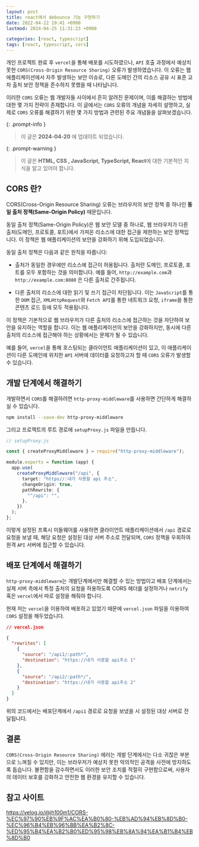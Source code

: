 ```yaml
---
layout: post
title: react에서 debounce 기능 구현하기
date: 2022-04-22 19:41 +0900
lastmod: 2024-04-25 11:31:23 +0900

categories: [react, typescript]
tags: [react, typescript, cors]
---
```


개인 프로젝트 완료 후 `vercel`을 통해 배포를 시도하였으나, `API` 호출 과정에서 예상치 못한 `CORS(Cross-Origin Resource Sharing)` 오류가 발생하였습니다. 이 오류는 웹 애플리케이션에서 자주 발생하는 보안 이슈로, 다른 도메인 간의 리소스 공유 시 표준 교차 출처 보안 정책을 준수하지 못했을 때 나타납니다.

이러한 `CORS` 오류는 웹 개발자들 사이에서 흔히 알려진 문제이며, 이를 해결하는 방법에 대한 몇 가지 전략이 존재합니다. 이 글에서는 `CORS` 오류의 개념을 자세히 설명하고, 실제로 `CORS` 오류를 해결하기 위한 몇 가지 방법과 관련된 주요 개념들을 살펴보겠습니다.

{: .prompt-info }

> 이 글은 **2024-04-20** 에 업데이트 되었습니다.

{: .prompt-warning }

> 이 글은 **HTML, CSS , JavaScript, TypeScript, React**에 대한 기본적인 지식을 알고 있어야 합니다.

## CORS 란?

CORS(Cross-Origin Resource Sharing) 오류는 브라우저의 보안 정책 중 하나인 **동일 출처 정책(Same-Origin Policy)** 때문입니다.

동일 출처 정책(Same-Origin Policy)은 웹 보안 모델 중 하나로, 웹 브라우저가 다른 출처(도메인, 프로토콜, 포트)에서 가져온 리소스에 대한 접근을 제한하는 보안 정책입니다. 이 정책은 웹 애플리케이션의 보안을 강화하기 위해 도입되었습니다.

동일 출처 정책은 다음과 같은 원칙을 따릅니다:

- 출처가 동일한 경우에만 리소스에 접근이 허용됩니다. 출처란 도메인, 프로토콜, 포트를 모두 포함하는 것을 의미합니다. 예를 들어, `http://example.com`과 `http://example.com:8080` 은 다른 출처로 간주됩니다.

- 다른 출처의 리소스에 대한 읽기 및 쓰기 접근이 차단됩니다. 이는 `JavaScript`를 통한 `DOM` 접근, `XMLHttpRequest`와 `Fetch API`를 통한 네트워크 요청, `iframe`을 통한 콘텐츠 로드 등에 모두 적용됩니다.

이 정책은 기본적으로 웹 브라우저가 다른 출처의 리소스에 접근하는 것을 차단하여 보안을 유지하는 역할을 합니다. 이는 웹 애플리케이션의 보안을 강화하지만, 동시에 다른 출처의 리소스에 접근해야 하는 상황에서는 문제가 될 수 있습니다.

예를 들어, `vercel`을 통해 호스팅되는 클라이언트 애플리케이션이 있고, 이 애플리케이션이 다른 도메인에 위치한 `API` 서버에 데이터를 요청하고자 할 때 `CORS` 오류가 발생할 수 있습니다.

## 개발 단계에서 해결하기

개발하면서 `CORS`를 해결하려면 `http-proxy-middleware`를 사용하면 간단하게 해결하실 수 있습니다.

```bash
npm install --save-dev http-proxy-middleware
```

그리고 프로젝트의 루트 경로에 `setupProxy.js` 파일을 만듭니다.

```ts
// setupProxy.js

const { createProxyMiddleware } = require("http-proxy-middleware");

module.exports = function (app) {
  app.use(
    createProxyMiddleware("/api", {
      target: "https//:내가 사용할 api 주소",
      changeOrigin: true,
      pathRewrite: {
        "^/api": "",
      },
    })
  );
};
```

이렇게 설정된 프록시 미들웨어를 사용하면 클라이언트 애플리케이션에서 `/api` 경로로 요청을 보낼 때, 해당 요청은 설정된 대상 서버 주소로 전달되며, `CORS` 정책을 우회하여 원격 `API` 서버에 접근할 수 있습니다.

## 배포 단계에서 해결하기

`http-proxy-middleware`는 개발단계에서만 해결할 수 있는 방법이고 배포 단계에서는 실제 서버 측에서 특정 출처의 요청을 허용하도록 CORS 헤더를 설정하거나 `netrify` 혹은 `vercel`에서 따로 설정을 해줘야 합니다.

현재 저는 `vercel`을 이용하여 배포하고 있었기 때문에 `vercel.json` 파일을 이용하여 `CORS` 설정을 해두었습니다.

```json
// vercel.json

{
  "rewrites": [
    {
      "source": "/api1/:path*",
      "destination": "https://내가 사용할 api주소 1"
    },
    {
      "source": "/api2/:path*/",
      "destination": "https://내가 사용할 api주소 2"
    }
  ]
}
```

위의 코드에서는 배포단계에서 `/api1` 경로로 요청을 보냈을 시 설정된 대상 서버로 전달됩니다.

## 결론

`CORS(Cross-Origin Resource Sharing)` 에러는 개발 단계에서는 다소 귀찮은 부분으로 느껴질 수 있지만, 이는 브라우저가 예상치 못한 악의적인 공격을 사전에 방지하도록 돕습니다. 불편함을 감수하면서도 이러한 보안 조치를 적절히 구현함으로써, 사용자의 데이터 보호를 강화하고 안전한 웹 환경을 유지할 수 있습니다.

## 참고 사이트

https://velog.io/@jh100m1/CORS-%EC%97%90%EB%9F%AC%EA%B0%80-%EB%AD%94%EB%8D%B0-%EC%96%B4%EB%96%BB%EA%B2%8C-%ED%95%B4%EA%B2%B0%ED%95%98%EB%8A%94%EA%B1%B4%EB%8D%B0
